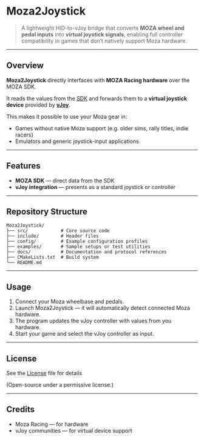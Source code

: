 # Moza2Joystick

> A lightweight HID-to-vJoy bridge that converts **MOZA wheel and pedal inputs** into **virtual joystick signals**, enabling full controller compatibility in games that don’t natively support Moza hardware.

---

## Overview

**Moza2Joystick** directly interfaces with **MOZA Racing hardware** over the MOZA SDK.

It reads the values from the [SDK](https://mozaracing.com/pages/sdk) and forwards them to a **virtual joystick device** provided by [**vJoy**](http://vjoystick.sourceforge.net/).

This makes it possible to use your Moza gear in:
- Games without native Moza support (e.g. older sims, rally titles, indie racers)
- Emulators and generic joystick-input applications

---

## Features

- **MOZA SDK** — direct data from the SDK
- **vJoy integration** — presents as a standard joystick or controller

---

## Repository Structure

```
Moza2Joystick/
├── src/            # Core source code
├── include/        # Header files
├── config/         # Example configuration profiles
├── examples/       # Sample setups or test utilities
├── docs/           # Documentation and protocol references
├── CMakeLists.txt  # Build system
└── README.md
```

---

## Usage

1. Connect your Moza wheelbase and pedals.
2. Launch Moza2Joystick — it will automatically detect connected Moza hardware.
3. The program updates the vJoy controller with values from you hardware.
4. Start your game and select the vJoy controller as input.

---

## License
See the [License](./LICENSE) file for details

(Open-source under a permissive license.)

---

## Credits
- Moza Racing — for hardware
- vJoy communities — for virtual device support
